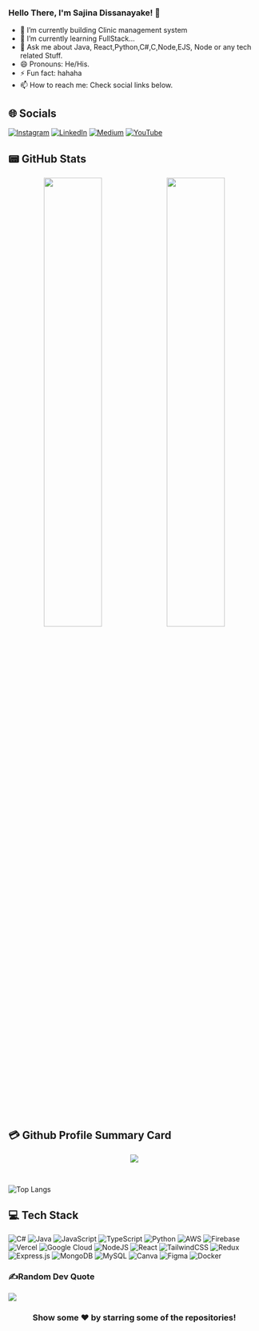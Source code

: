 ### Hello There, I'm Sajina Dissanayake! 👋

- 🔭 I’m currently building Clinic management system
- 🌱 I’m currently learning FullStack...
- 💬 Ask me about Java, React,Python,C#,C,Node,EJS, Node or any tech related Stuff.
- 😄 Pronouns: He/His.
- ⚡ Fun fact: hahaha
- 📫 How to reach me: Check social links below.


## 🌐 Socials
[![Instagram](https://img.shields.io/badge/Instagram-E4405F?style=for-the-badge&logo=instagram&logoColor=white)](https://www.instagram.com/sajina___c?igsh=MXZ0bzlqZmRmbnkwdg==) [![LinkedIn](https://img.shields.io/badge/LinkedIn-0077B5?style=for-the-badge&logo=linkedin&logoColor=white)](https://www.linkedin.com/in/muhammad-aamir-119542b3/) [![Medium](https://img.shields.io/badge/Medium-12100E?style=for-the-badge&logo=medium&logoColor=white)](https://medium.com/@amirk3321)  [![YouTube](https://img.shields.io/badge/YouTube-FF0000?style=for-the-badge&logo=youtube&logoColor=white)](https://www.youtube.com/channel/UCO6gMNHYhRqyzbskNh4gG_A) 

## 📟 GitHub Stats
<p align="center">
	<img width="48%" src="https://github-readme-stats.vercel.app/api?username=sajinadissanayake&show_icons=true&theme=vue" />
	<img width="48%" src="https://github-readme-streak-stats.herokuapp.com/?user=sajinadissanayake&theme=vue" />
</p>


## 💳 Github Profile Summary Card
<p align="center">
  <img src="https://github-profile-summary-cards.vercel.app/api/cards/profile-details?username=sajinadissanayake&theme=vue"/>
</p>
<br/>


![Top Langs](https://github-readme-stats.vercel.app/api/top-langs/?username=sajinadissanayake)


## 💻 Tech Stack
![C#](https://img.shields.io/badge/c%23-%23239120.svg?style=for-the-badge&logo=c-sharp&logoColor=white)  ![Java](https://img.shields.io/badge/java-%23ED8B00.svg?style=for-the-badge&logo=java&logoColor=white) ![JavaScript](https://img.shields.io/badge/javascript-%23323330.svg?style=for-the-badge&logo=javascript&logoColor=%23F7DF1E)  ![TypeScript](https://img.shields.io/badge/typescript-%23007ACC.svg?style=for-the-badge&logo=typescript&logoColor=white) ![Python](https://img.shields.io/badge/python-3670A0?style=for-the-badge&logo=python&logoColor=ffdd54) ![AWS](https://img.shields.io/badge/AWS-%23FF9900.svg?style=for-the-badge&logo=amazon-aws&logoColor=white) ![Firebase](https://img.shields.io/badge/firebase-%23039BE5.svg?style=for-the-badge&logo=firebase) ![Vercel](https://img.shields.io/badge/vercel-%23000000.svg?style=for-the-badge&logo=vercel&logoColor=white) ![Google Cloud](https://img.shields.io/badge/Google%20Cloud-%234285F4.svg?style=for-the-badge&logo=google-cloud&logoColor=white) ![NodeJS](https://img.shields.io/badge/node.js-6DA55F?style=for-the-badge&logo=node.js&logoColor=white) ![React](https://img.shields.io/badge/react-%2320232a.svg?style=for-the-badge&logo=react&logoColor=%2361DAFB) ![TailwindCSS](https://img.shields.io/badge/tailwindcss-%2338B2AC.svg?style=for-the-badge&logo=tailwind-css&logoColor=white) ![Redux](https://img.shields.io/badge/redux-%23593d88.svg?style=for-the-badge&logo=redux&logoColor=white) ![Express.js](https://img.shields.io/badge/express.js-%23404d59.svg?style=for-the-badge&logo=express&logoColor=%2361DAFB) ![MongoDB](https://img.shields.io/badge/MongoDB-%234ea94b.svg?style=for-the-badge&logo=mongodb&logoColor=white) ![MySQL](https://img.shields.io/badge/mysql-%2300f.svg?style=for-the-badge&logo=mysql&logoColor=white) ![Canva](https://img.shields.io/badge/Canva-%2300C4CC.svg?style=for-the-badge&logo=Canva&logoColor=white) 	![Figma](https://img.shields.io/badge/figma-%23F24E1E.svg?style=for-the-badge&logo=figma&logoColor=white)  ![Docker](https://img.shields.io/badge/docker-%230db7ed.svg?style=for-the-badge&logo=docker&logoColor=white)



### ✍️Random Dev Quote
![](https://quotes-github-readme.vercel.app/api?type=horizontal&theme=vue)

<div align="center">

### Show some ❤️ by starring some of the repositories!

</div>

